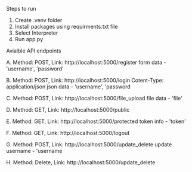 Steps to run

1. Create .venv folder
2. Install packages using requirments.txt file
3. Select Interpreter
4. Run app.py

Avialble API endpoints

A. Method: POST, Link: http://localhost:5000/register
form data - 'username', 'password'

B. Method: POST, Link: http://localhost:5000/login
Cotent-Type: application/json
json data - 'username', 'password

C. Method: POST, Link: http://localhost:5000/file_upload
file data - 'file'

D. Method: GET, Link: http://localhost:5000/public

E. Method: GET, Link: http://localhost:5000/protected
token info - 'token'

F. Method: GET, Link: http://localhost:5000/logout

G. Method: POST, Link: http://localhost:5000/update_delete
update username - 'username

H. Method: Delete, Link: http://localhost:5000/update_delete
